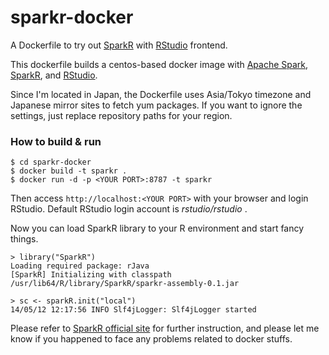 sparkr-docker
=============

A Dockerfile to try out [SparkR](http://amplab-extras.github.io/SparkR-pkg/) with [RStudio](https://www.rstudio.com/) frontend.

This dockerfile builds a centos-based docker image with [Apache Spark](http://spark.apache.org/), [SparkR](http://amplab-extras.github.io/SparkR-pkg/), and [RStudio](https://www.rstudio.com/). 

Since I'm located in Japan, the Dockerfile uses Asia/Tokyo timezone and Japanese mirror sites to fetch yum packages. If you want to ignore the settings, just replace repository paths for your region.  

### How to build & run
```
$ cd sparkr-docker
$ docker build -t sparkr .
$ docker run -d -p <YOUR PORT>:8787 -t sparkr
```

Then access `http://localhost:<YOUR PORT>` with your browser and login RStudio. Default RStudio login account is *rstudio/rstudio* .

Now you can load SparkR library to your R environment and start fancy things.

```
> library("SparkR")
Loading required package: rJava
[SparkR] Initializing with classpath /usr/lib64/R/library/SparkR/sparkr-assembly-0.1.jar

> sc <- sparkR.init("local")
14/05/12 12:17:56 INFO Slf4jLogger: Slf4jLogger started
```

Please refer to [SparkR official site](http://amplab-extras.github.io/SparkR-pkg/) for further instruction, and please let me know if you happened to face any problems related to docker stuffs.
